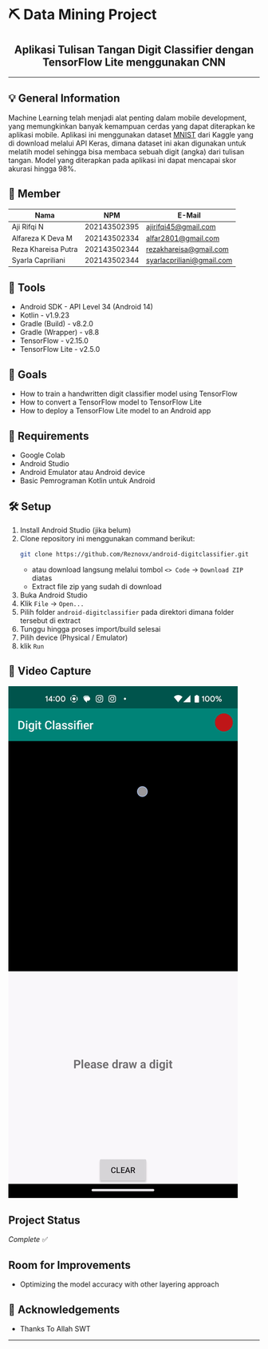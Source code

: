 # ⛏️ Data Mining Project
<h2 align="center">
Aplikasi Tulisan Tangan Digit Classifier dengan TensorFlow Lite menggunakan CNN<br/>
</h2>

<hr>

<a name="general-information"></a>
## 💡 General Information
Machine Learning telah menjadi alat penting dalam mobile development, yang memungkinkan banyak kemampuan cerdas yang dapat diterapkan ke aplikasi mobile. Aplikasi ini menggunakan dataset [MNIST](https://www.kaggle.com/datasets/hojjatk/mnist-dataset) dari Kaggle yang di download melalui API Keras, dimana dataset ini akan digunakan untuk melatih model sehingga bisa membaca sebuah digit (angka) dari tulisan tangan. Model yang diterapkan pada aplikasi ini dapat mencapai skor akurasi hingga 98%.


<a name="creator-information"></a>
## 👥 Member
| Nama                 | NPM          | E-Mail                    |
| -------------------- | ------------ | ------------------------- |
| Aji Rifqi N          | 202143502395 | ajirifqi45@gmail.com      |
| Alfareza K Deva M    | 202143502334 | alfar2801@gmail.com       |
| Reza Khareisa Putra  | 202143502344 | rezakhareisa@gmail.com    |
| Syarla Capriliani    | 202143502344 | syarlacpriliani@gmail.com |


<a name="technologies-used"></a>
## 🔨 Tools
- Android SDK - API Level 34 (Android 14)
- Kotlin - v1.9.23
- Gradle (Build) - v8.2.0
- Gradle (Wrapper) - v8.8
- TensorFlow - v2.15.0
- TensorFlow Lite - v2.5.0

<a name="goals"></a>
## 🎯 Goals
- How to train a handwritten digit classifier model using TensorFlow
- How to convert a TensorFlow model to TensorFlow Lite
- How to deploy a TensorFlow Lite model to an Android app

<a name="requirements"></a>
## 📝 Requirements
- Google Colab
- Android Studio
- Android Emulator atau Android device
- Basic Pemrograman Kotlin untuk Android


<a name="setup"></a>
## 🛠️ Setup
1. Install Android Studio (jika belum)
2. Clone repository ini menggunakan command berikut:
    ```bash
    git clone https://github.com/Reznovx/android-digitclassifier.git
    ```
    - atau download langsung melalui tombol `<> Code` -> `Download ZIP` diatas
    - Extract file zip yang sudah di download
3. Buka Android Studio
4. Klik `File` -> `Open...`
5. Pilih folder `android-digitclassifier` pada direktori dimana folder tersebut di extract 
6. Tunggu hingga proses import/build selesai 
7. Pilih device (Physical / Emulator)
8. klik `Run` 

    
<a name="videocapture"></a>
## 🎥 Video Capture
<nl>

![android-app-demo Gif](https://github.com/Reznovx/android-digitclassifier/blob/main/app/src/main/assets/android-app-demo.gif?raw=true)

<a name="project-status"></a>
## Project Status
_Complete_ ✅

<a name="room-for-improvement"></a>
## Room for Improvements
- Optimizing the model accuracy with other layering approach

<a name="acknowledgements"></a>
## 🙏 Acknowledgements
- Thanks To Allah SWT
<hr>
